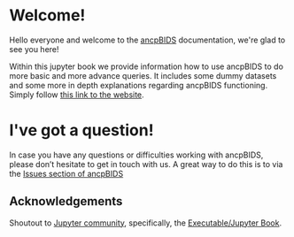 # Welcome!

Hello everyone and welcome to the [ancpBIDS](https://github.com/ANCPLabOldenburg/ancp-bids) documentation, we're glad to see you here!

Within this jupyter book we provide information how to use ancpBIDS to do more basic and more advance queries. It includes some dummy datasets and some more in depth explanations regarding ancpBIDS functioning. Simply follow [this link to the website](https://alexisbaxman.github.io/ancpbids_documentation/).

# I've got a question!

In case you have any questions or difficulties working with ancpBIDS, please don’t hesitate to get in touch with
us. A great way to do this is to via the [Issues section of ancpBIDS](https://github.com/ANCPLabOldenburg/ancp-bids/issues)

## Acknowledgements

 Shoutout to [Jupyter community](https://jupyter.org/community), specifically, the [Executable/Jupyter Book](https://executablebooks.org/en/latest/).

